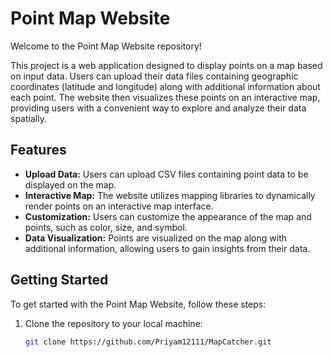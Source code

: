 # Point Map Website

Welcome to the Point Map Website repository!

This project is a web application designed to display points on a map based on input data. Users can upload their data files containing geographic coordinates (latitude and longitude) along with additional information about each point. The website then visualizes these points on an interactive map, providing users with a convenient way to explore and analyze their data spatially.

## Features

- **Upload Data:** Users can upload CSV files containing point data to be displayed on the map.
- **Interactive Map:** The website utilizes mapping libraries to dynamically render points on an interactive map interface.
- **Customization:** Users can customize the appearance of the map and points, such as color, size, and symbol.
- **Data Visualization:** Points are visualized on the map along with additional information, allowing users to gain insights from their data.

## Getting Started

To get started with the Point Map Website, follow these steps:

1. Clone the repository to your local machine:

   ```bash
   git clone https://github.com/Priyam12111/MapCatcher.git
